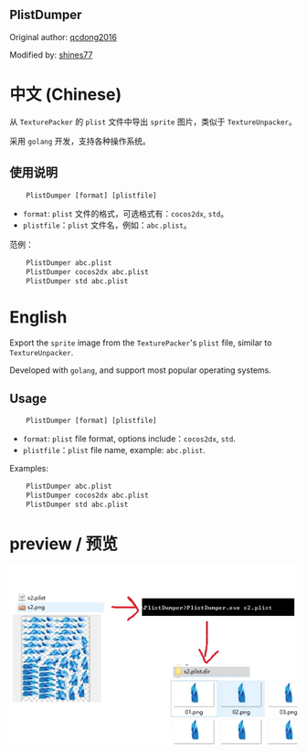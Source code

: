
PlistDumper
--------------

Original author: [qcdong2016](https://github.com/qcdong2016/PlistDumper)

Modified by: [shines77](https://github.com/shines77/PlistDumper)


# 中文 (Chinese)

从 `TexturePacker` 的 `plist` 文件中导出 `sprite` 图片，类似于 `TextureUnpacker`。

采用 `golang` 开发，支持各种操作系统。

## 使用说明

```
    PlistDumper [format] [plistfile]
```

* `format`: `plist` 文件的格式，可选格式有：`cocos2dx`, `std`。
* `plistfile`：`plist` 文件名，例如：`abc.plist`。

范例：

```
    PlistDumper abc.plist
    PlistDumper cocos2dx abc.plist
    PlistDumper std abc.plist
```

# English

Export the `sprite` image from the `TexturePacker`'s  `plist` file, similar to `TextureUnpacker`.

Developed with `golang`, and support most popular operating systems.

## Usage

```
    PlistDumper [format] [plistfile]
```

* `format`: `plist` file format, options include：`cocos2dx`, `std`.
* `plistfile`：`plist` file name, example: `abc.plist`.

Examples:

```
    PlistDumper abc.plist
    PlistDumper cocos2dx abc.plist
    PlistDumper std abc.plist
```

# preview / 预览

![preview](./preview.jpg)

